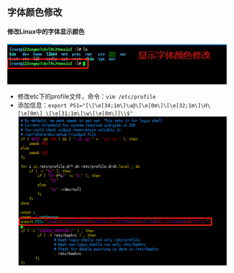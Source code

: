 ## 字体颜色修改

#### 修改Linux中的字体显示颜色
![command-修改字体颜色.jpg](../resource/linux/command-修改字体颜色.jpg)
* 修改etc下的profile文件，命令：`vim /etc/profile`
* 添加信息：`export PS1="[\[\e[34;1m\]\u@\[\e[0m\]\[\e[32;1m\]\H\[\e[0m\] \[\e[31;1m\]\w\[\e[0m\]]\\$"`
![command-字体颜色添加命令.jpg](../resource/linux/command-字体颜色添加命令.jpg)
